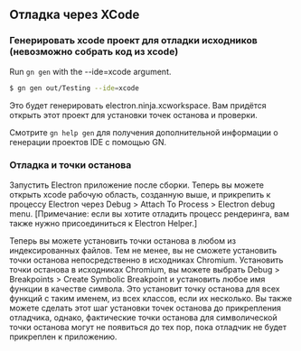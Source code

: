 ## Отладка через XCode

### Генерировать xcode проект для отладки исходников (невозможно собрать код из xcode)

Run `gn gen` with the --ide=xcode argument.

```sh
$ gn gen out/Testing --ide=xcode
```

Это будет генерировать electron.ninja.xcworkspace. Вам придётся открыть этот проект для установки точек останова и проверки.

Смотрите `gn help gen` для получения дополнительной информации о генерации проектов IDE с помощью GN.

### Отладка и точки останова

Запустить Electron приложение после сборки. Теперь вы можете открыть xcode рабочую область, созданную выше, и прикрепить к процессу Electron через Debug > Attach To Process > Electron debug menu. [Примечание: если вы хотите отладить процесс рендеринга, вам также нужно присоединиться к Electron Helper.]

Теперь вы можете установить точки останова в любом из индексированных файлов. Тем не менее, вы не сможете установить точки останова непосредственно в исходниках Chromium. Установить точки останова в исходниках Chromium, вы можете выбрать Debug > Breakpoints > Create Symbolic Breakpoint и установить любое имя функции в качестве символа. Это установит точку останова для всех функций с таким именем, из всех классов, если их несколько. Вы также можете сделать этот шаг установки точек останова до прикрепления отладчика, однако, фактические точки останова для символической точки останова могут не появиться до тех пор, пока отладчик не будет прикреплен к приложению.
